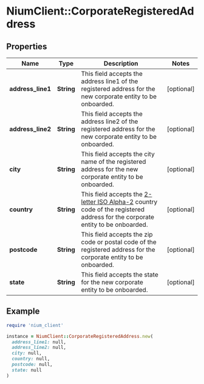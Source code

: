 # NiumClient::CorporateRegisteredAddress

## Properties

| Name | Type | Description | Notes |
| ---- | ---- | ----------- | ----- |
| **address_line1** | **String** | This field accepts the address line1 of the registered address for the new corporate entity to be onboarded. | [optional] |
| **address_line2** | **String** | This field accepts the address line2 of the registered address for the new corporate entity to be onboarded. | [optional] |
| **city** | **String** | This field accepts the city name of the registered address for the new corporate entity to be onboarded. | [optional] |
| **country** | **String** | This field accepts the [2-letter ISO Alpha-2](doc:currency-and-country-codes) country code of the registered address for the corporate entity to be onboarded. | [optional] |
| **postcode** | **String** | This field accepts the zip code or postal code of the registered address for the corporate entity to be onboarded. | [optional] |
| **state** | **String** | This field accepts the state for the new corporate entity to be onboarded. | [optional] |

## Example

```ruby
require 'nium_client'

instance = NiumClient::CorporateRegisteredAddress.new(
  address_line1: null,
  address_line2: null,
  city: null,
  country: null,
  postcode: null,
  state: null
)
```

